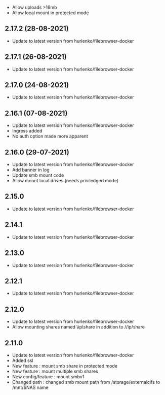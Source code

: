 - Allow uploads >16mb
- Allow local mount in protected mode 

## 2.17.2 (28-08-2021)
- Update to latest version from hurlenko/filebrowser-docker

## 2.17.1 (26-08-2021)
- Update to latest version from hurlenko/filebrowser-docker

## 2.17.0 (24-08-2021)
- Update to latest version from hurlenko/filebrowser-docker

## 2.16.1 (07-08-2021)
- Update to latest version from hurlenko/filebrowser-docker
- Ingress added
- No auth option made more apparent 

## 2.16.0 (29-07-2021)
- Update to latest version from hurlenko/filebrowser-docker
- Add banner in log
- Update smb mount code
- Allow mount local drives (needs priviledged mode) 

## 2.15.0
- Update to latest version from hurlenko/filebrowser-docker

## 2.14.1
- Update to latest version from hurlenko/filebrowser-docker

## 2.13.0
- Update to latest version from hurlenko/filebrowser-docker

## 2.12.1
- Update to latest version from hurlenko/filebrowser-docker

## 2.12.0
- Update to latest version from hurlenko/filebrowser-docker
- Allow mounting shares named \ip\share in addition to //ip/share

## 2.11.0

- Update to latest version from hurlenko/filebrowser-docker
- Added ssl
- New feature : mount smb share in protected mode
- New feature : mount multiple smb shares
- New config/feature : mount smbv1
- Changed path : changed smb mount path from /storage/externalcifs to /mnt/$NAS name
